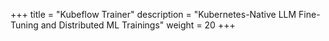 +++
title = "Kubeflow Trainer"
description = "Kubernetes-Native LLM Fine-Tuning and Distributed ML Trainings"
weight = 20
+++
